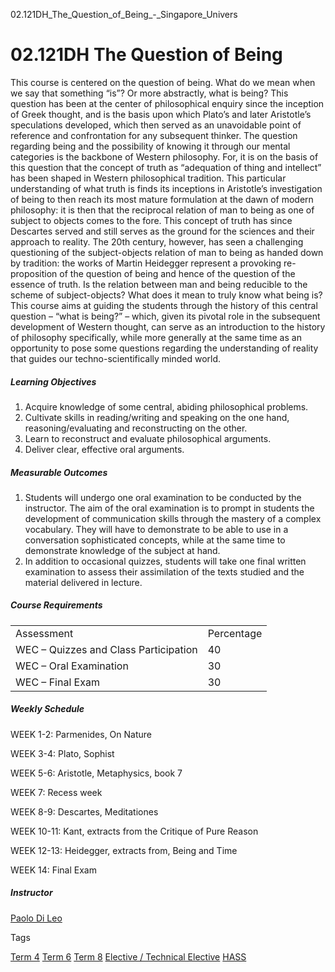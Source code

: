 02.121DH_The_Question_of_Being_-_Singapore_Univers



02.121DH The Question of Being
==============================

This course is centered on the question of being. What do we mean when we say that something “is”? Or more abstractly, what is being? This question has been at the center of philosophical enquiry since the inception of Greek thought, and is the basis upon which Plato’s and later Aristotle’s speculations developed, which then served as an unavoidable point of reference and confrontation for any subsequent thinker. The question regarding being and the possibility of knowing it through our mental categories is the backbone of Western philosophy. For, it is on the basis of this question that the concept of truth as “adequation of thing and intellect” has been shaped in Western philosophical tradition. This particular understanding of what truth is finds its inceptions in Aristotle’s investigation of being to then reach its most mature formulation at the dawn of modern philosophy: it is then that the reciprocal relation of man to being as one of subject to objects comes to the fore. This concept of truth has since Descartes served and still serves as the ground for the sciences and their approach to reality. The 20th century, however, has seen a challenging questioning of the subject-objects relation of man to being as handed down by tradition: the works of Martin Heidegger represent a provoking re-proposition of the question of being and hence of the question of the essence of truth. Is the relation between man and being reducible to the scheme of subject-objects? What does it mean to truly know what being is? This course aims at guiding the students through the history of this central question – “what is being?” – which, given its pivotal role in the subsequent development of Western thought, can serve as an introduction to the history of philosophy specifically, while more generally at the same time as an opportunity to pose some questions regarding the understanding of reality that guides our techno-scientifically minded world.

##### **Learning Objectives**

1. Acquire knowledge of some central, abiding philosophical problems.
2. Cultivate skills in reading/writing and speaking on the one hand, reasoning/evaluating and reconstructing on the other.
3. Learn to reconstruct and evaluate philosophical arguments.
4. Deliver clear, effective oral arguments.

##### **Measurable Outcomes**

1. Students will undergo one oral examination to be conducted by the instructor. The aim of the oral examination is to prompt in students the development of communication skills through the mastery of a complex vocabulary. They will have to demonstrate to be able to use in a conversation sophisticated concepts, while at the same time to demonstrate knowledge of the subject at hand.
2. In addition to occasional quizzes, students will take one final written examination to assess their assimilation of the texts studied and the material delivered in lecture.

##### **Course Requirements**

|  |  |
| --- | --- |
| Assessment | Percentage |
| WEC – Quizzes and Class Participation | 40 |
| WEC – Oral Examination | 30 |
| WEC – Final Exam | 30 |

##### **Weekly Schedule**

WEEK 1-2: Parmenides, On Nature

WEEK 3-4: Plato, Sophist

WEEK 5-6: Aristotle, Metaphysics, book 7

WEEK 7: Recess week

WEEK 8-9: Descartes, Meditationes

WEEK 10-11: Kant, extracts from the Critique of Pure Reason

WEEK 12-13: Heidegger, extracts from, Being and Time

WEEK 14: Final Exam

##### **Instructor**

[Paolo Di Leo](/profile/paolo-di-leo/)

Tags

[Term 4](/education/undergraduate/courses/?course-term=857)
[Term 6](/education/undergraduate/courses/?course-term=859)
[Term 8](/education/undergraduate/courses/?course-term=861)
[Elective / Technical Elective](/education/undergraduate/courses/?course-type=853)
[HASS](/education/undergraduate/courses/?pillar-cluster=56)

